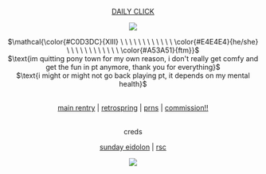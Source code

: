 <div align="center">
  
[DAILY CLICK](https://arab.org/click-to-help/) </div>
</p>


<p align="center">
 <img src="https://media.discordapp.net/attachments/1188404571798781983/1235936336075030569/ezgif-6-27a42f5dce.gif?ex=66362ee9&is=6634dd69&hm=5c9c51ccd4e3bd4467dc126e994045aba3a0ee7a6de5a42bef868a75b7498155&=&width=498&height=498" />
</p>

<p align="center">
$\mathcal{\color{#C0D3DC}{XIII} \ \ \ \ \ \ \ \ \ \ \ \ \color{#E4E4E4}{he/she} \ \ \ \ \ \ \ \ \ \ \ \ \color{#A53A51}{ftm}}$ <br>
$\text{im quitting pony town for my own reason, i don't really get comfy and get the fun in pt anymore, thank you for everything}$ <br>
$\text{i might or might not go back playing pt, it depends on my mental health}$
</p>

<div align="center"> 

 <br> [main rentry](https://rentry.co/the-bloodhound) | [retrospring](https://retrospring.net/@DTH13) | [prns](https://en.pronouns.page/@russian.roulette) | [commission!!](https://xii13.carrd.co/) </div>
</p>

<div align="center"> 
<br> creds
  
  [sunday eidolon](https://x.com/chioryaboutique/status/1779522986053099577) | [rsc](https://rentry.co/ulzzang) </div>
</p>


<p align="center">
 <img src="https://files.catbox.moe/rp3w5k.png" />
</p>

